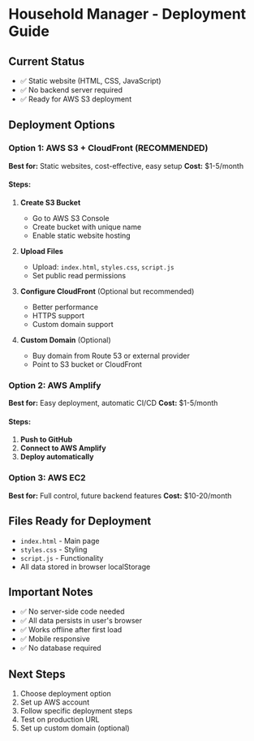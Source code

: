 # Household Manager - Deployment Guide

## Current Status
- ✅ Static website (HTML, CSS, JavaScript)
- ✅ No backend server required
- ✅ Ready for AWS S3 deployment

## Deployment Options

### Option 1: AWS S3 + CloudFront (RECOMMENDED)
**Best for:** Static websites, cost-effective, easy setup
**Cost:** $1-5/month

#### Steps:
1. **Create S3 Bucket**
   - Go to AWS S3 Console
   - Create bucket with unique name
   - Enable static website hosting

2. **Upload Files**
   - Upload: `index.html`, `styles.css`, `script.js`
   - Set public read permissions

3. **Configure CloudFront** (Optional but recommended)
   - Better performance
   - HTTPS support
   - Custom domain support

4. **Custom Domain** (Optional)
   - Buy domain from Route 53 or external provider
   - Point to S3 bucket or CloudFront

### Option 2: AWS Amplify
**Best for:** Easy deployment, automatic CI/CD
**Cost:** $1-5/month

#### Steps:
1. **Push to GitHub**
2. **Connect to AWS Amplify**
3. **Deploy automatically**

### Option 3: AWS EC2
**Best for:** Full control, future backend features
**Cost:** $10-20/month

## Files Ready for Deployment
- `index.html` - Main page
- `styles.css` - Styling
- `script.js` - Functionality
- All data stored in browser localStorage

## Important Notes
- ✅ No server-side code needed
- ✅ All data persists in user's browser
- ✅ Works offline after first load
- ✅ Mobile responsive
- ✅ No database required

## Next Steps
1. Choose deployment option
2. Set up AWS account
3. Follow specific deployment steps
4. Test on production URL
5. Set up custom domain (optional)
